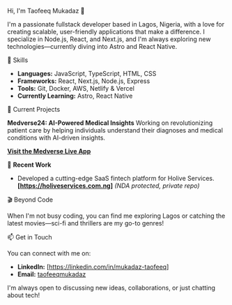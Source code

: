 Hi, I'm Taofeeq Mukadaz 👋

I'm a passionate fullstack developer based in Lagos, Nigeria, with a love for creating scalable, user-friendly applications that make a difference. I specialize in Node.js, React, and Next.js, and I'm always exploring new technologies—currently diving into Astro and React Native.

🚀 Skills

-   **Languages:** JavaScript, TypeScript, HTML, CSS
-   **Frameworks:** React, Next.js, Node.js, Express
-   **Tools:** Git, Docker, AWS, Netlify & Vercel
-   **Currently Learning:** Astro, React Native

🌟 Current Projects

**Medverse24: AI-Powered Medical Insights**
Working on revolutionizing patient care by helping individuals understand their diagnoses and medical conditions with AI-driven insights.

**[Visit the Medverse Live App](https://medverseproject.netlify.app)**

💼 **Recent Work**

-   Developed a cutting-edge SaaS fintech platform for Holive Services.
    **[https://holiveservices.com.ng]**
    *(NDA protected, private repo)*

🎬 Beyond Code

When I'm not busy coding, you can find me exploring Lagos or catching the latest movies—sci-fi and thrillers are my go-to genres!

📫 Get in Touch

You can connect with me on:

-   **LinkedIn:** [https://linkedin.com/in/mukadaz-taofeeq]
-   **Email:** [taofeeqmukadaz](mailto:tmukadaz@gmail.com)

I'm always open to discussing new ideas, collaborations, or just chatting about tech!
